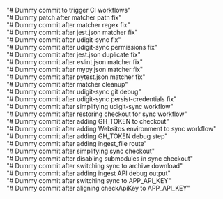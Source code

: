 "# Dummy commit to trigger CI workflows"  
"# Dummy patch after matcher path fix"  
"# Dummy commit after matcher regex fix"  
"# Dummy commit after jest.json matcher fix"  
"# Dummy commit after udigit-sync fix"  
"# Dummy commit after udigit-sync permissions fix"  
"# Dummy commit after jest.json duplicate fix"  
"# Dummy commit after eslint.json matcher fix"  
"# Dummy commit after mypy.json matcher fix"  
"# Dummy commit after pytest.json matcher fix"  
"# Dummy commit after matcher cleanup"  
"# Dummy commit after udigit-sync git debug"  
"# Dummy commit after udigit-sync persist-credentials fix"  
"# Dummy commit after simplifying udigit-sync workflow"  
"# Dummy commit after restoring checkout for sync workflow"  
"# Dummy commit after adding GH_TOKEN to checkout"  
"# Dummy commit after adding Websitos environment to sync workflow"  
"# Dummy commit after adding GH_TOKEN debug step"  
"# Dummy commit after adding ingest_file route"  
"# Dummy commit after simplifying sync checkout"  
"# Dummy commit after disabling submodules in sync checkout"  
"# Dummy commit after switching sync to archive download"  
"# Dummy commit after adding ingest API debug output"  
"# Dummy commit after switching sync to APP_API_KEY"  
"# Dummy commit after aligning checkApiKey to APP_API_KEY"

